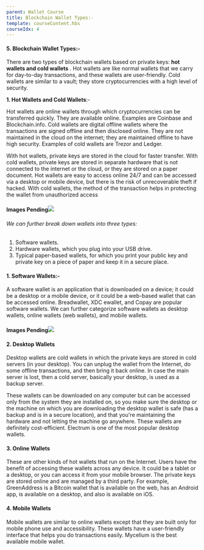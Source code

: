 ```yaml
---
parent: Wallet Course
title: Blockchain Wallet Types:-
template: courseContent.hbs
courseIdx: 4
---
```


#### 5. Blockchain Wallet Types:-

There are two types of blockchain wallets based on private keys: **hot wallets and cold wallets** . Hot wallets are like normal wallets that we carry for day-to-day transactions, and these wallets are user-friendly. Cold wallets are similar to a vault; they store cryptocurrencies with a high level of security.

**1. Hot Wallets and Cold Wallets**:-

Hot wallets are online wallets through which cryptocurrencies can be transferred quickly. They are available online. Examples are Coinbase and Blockchain.info. Cold wallets are digital offline wallets where the transactions are signed offline and then disclosed online. They are not maintained in the cloud on the internet; they are maintained offline to have high security. Examples of cold wallets are Trezor and Ledger.

With hot wallets, private keys are stored in the cloud for faster transfer. With cold wallets, private keys are stored in separate hardware that is not connected to the internet or the cloud, or they are stored on a paper document. Hot wallets are easy to access online 24/7 and can be accessed via a desktop or mobile device, but there is the risk of unrecoverable theft if hacked. With cold wallets, the method of the transaction helps in protecting the wallet from unauthorized access 

#### Images Pending![](https://jpg)

###### We can further break down wallets into three types:

1. Software wallets.
2. Hardware wallets, which you plug into your USB drive.
3. Typical paper-based wallets, for which you print your public key and private key on a piece of paper and keep it in a secure place.

 #### 1. Software Wallets:-
A software wallet is an application that is downloaded on a device; it could be a desktop or a mobile device, or it could be a web-based wallet that can be accessed online. Breadwallet, XDC ewallet, and  Copay are popular software wallets. We can further categorize software wallets as desktop wallets, online wallets (web wallets), and mobile wallets.

#### Images Pending![](https://jpg)

#### 2. Desktop Wallets

 Desktop wallets are cold wallets in which the private keys are stored in cold servers (in your desktop). You can unplug the wallet from the Internet, do some offline transactions, and then bring it back online. In case the main server is lost, then a cold server, basically your desktop, is used as a backup server.

These wallets can be downloaded on any computer but can be accessed only from the system they are installed on, so you make sure the desktop or the machine on which you are downloading the desktop wallet is safe (has a backup and is in a secure location), and that you're maintaining the hardware and not letting the machine go anywhere.
These wallets are definitely cost-efficient. Electrum is one of the most popular desktop wallets.
 
 
#### 3. Online Wallets

These are other kinds of hot wallets that run on the Internet. Users have the benefit of accessing these wallets across any device. It could be a tablet or a desktop, or you can access it from your mobile browser. The private keys are stored online and are managed by a third party. For example, GreenAddress is a Bitcoin wallet that is available on the web, has an Android app, is available on a desktop, and also is available on iOS.
 
#### 4. Mobile Wallets

Mobile wallets are similar to online wallets except that they are built only for mobile phone use and accessibility. These wallets have a user-friendly interface that helps you do transactions easily. Mycelium is the best available mobile wallet.


